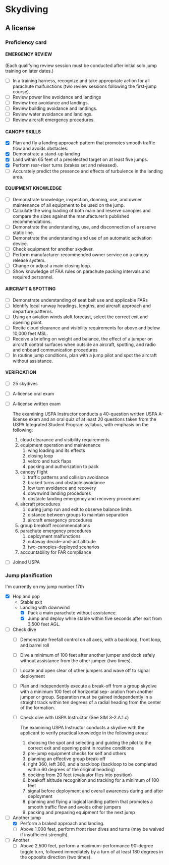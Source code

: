 # Skydiving

## A license

### Proficiency card

#### EMERGENCY REVIEW

(Each qualifying review session must be conducted after initial solo jump training on later dates.)

* [ ] In a training harness, recognize and take appropriate action for all parachute malfunctions (two review sessions following the first-jump course).
* [ ] Review power line avoidance and landings
* [ ] Review tree avoidance and landings.
* [ ] Review building avoidance and landings.
* [ ] Review water avoidance and landings.
* [ ] Review aircraft emergency procedures.

#### CANOPY SKILLS

* [x] Plan and fly a landing approach pattern that promotes smooth traffic flow and avoids obstacles.
* [x] Demonstrate a stand-up landing
* [x] Land within 65 feet of a preselected target on at least five jumps.
* [x] Perform rear-riser turns (brakes set and released).
* [ ] Accurately predict the presence and effects of turbulence in the landing area.

#### EQUIPMENT KNOWLEDGE

* [ ] Demonstrate knowledge, inspection, donning, use, and owner maintenance of all equipment to be used on the jump.
* [ ] Calculate the wing loading of both main and reserve canopies and compare the sizes against the manufacturer’s published recommendations.
* [ ] Demonstrate the understanding, use, and disconnection of a reserve static line.
* [ ] Demonstrate the understanding and use of an automatic activation device.
* [ ] Check equipment for another skydiver.
* [ ] Perform manufacturer-recommended owner service on a canopy release system.
* [ ] Change or adjust a main closing loop.
* [ ] Show knowledge of FAA rules on parachute packing intervals and required personnel.

#### AIRCRAFT & SPOTTING

* [ ] Demonstrate understanding of seat belt use and applicable FARs
* [ ] Identify local runway headings, lengths, and aircraft approach and departure patterns.
* [ ] Using an aviation winds aloft forecast, select the correct exit and opening point.
* [ ] Recite cloud clearance and visibility requirements for above and below 10,000 feet MSL.
* [ ] Receive a briefing on weight and balance, the effect of a jumper on aircraft control surfaces when outside an aircraft, spotting, and radio and onboard communication procedures
* [ ] In routine jump conditions, plan with a jump pilot and spot the aircraft without assistance.

#### VERIFICATION

* [ ] 25 skydives
* [ ] A-license oral exam
*   [ ] A-license written exam

    The examining USPA Instructor conducts a 40-question written USPA A-license exam and an oral quiz of at least 20 questions taken from the USPA Integrated Student Program syllabus, with emphasis on the following:

    1. cloud clearance and visibility requirements
    2. equipment operation and maintenance
       1. wing loading and its effects
       2. closing loop
       3. velcro and tuck flaps
       4. packing and authorization to pack
    3. canopy flight
       1. traffic patterns and collision avoidance
       2. braked turns and obstacle avoidance
       3. low turn avoidance and recovery
       4. downwind landing procedures
       5. obstacle landing emergency and recovery procedures
    4. aircraft procedures
       1. during jump run and exit to observe balance limits
       2. distance between groups to maintain separation
       3. aircraft emergency procedures
    5. group breakoff recommendations
    6. parachute emergency procedures
       1. deployment malfunctions
       2. cutaway decide-and-act altitude
       3. two-canopies-deployed scenarios
    7. accountability for FAR compliance
* [ ] Joined USPA

### Jump planification

I'm currently on my jump number 17th

* [x] Hop and pop
  * Stable exit
  * Landing with downwind
    * [x] Pack a main parachute without assistance.
    * [x] Jump and deploy while stable within five seconds after exit from 3,500 feet AGL.
* [ ] Check dive
  * [ ] Demonstrate freefall control on all axes, with a backloop, front loop, and barrel roll
  * [ ] Dive a minimum of 100 feet after another jumper and dock safely without assistance from the other jumper (two times).
  * [ ] Locate and open clear of other jumpers and wave off to signal deployment
  * [ ] Plan and independently execute a break-off from a group skydive with a minimum 100 feet of horizontal sep- aration from another jumper or group. Separation must be gained independently in a straight track within ten degrees of a radial heading from the center of the formation.
  *   [ ] Check dive with USPA Instructor (See SIM 3-2.A.1.c)

      The examining USPA Instructor conducts a skydive with the applicant to verify practical knowledge in the following areas:

      1. choosing the spot and selecting and guiding the pilot to the correct exit and opening point in routine conditions
      2. pre-jump equipment checks for self and others
      3. planning an effective group break-off
      4. right 360, left 360, and a backloop (backloop to be completed within 60 degrees of the original heading)
      5. docking from 20 feet (evaluator flies into position)
      6. breakoff altitude recognition and tracking for a minimum of 100 feet
      7. signal before deployment and overall awareness during and after deployment
      8. planning and flying a logical landing pattern that promotes a smooth traffic flow and avoids other jumpers
      9. packing and preparing equipment for the next jump
* [ ] Another jump
  * [x] Perform a braked approach and landing.
  * [ ] Above 1,000 feet, perform front riser dives and turns (may be waived if insufficient strength).
* [ ] Another
  * [ ] Above 2,500 feet, perform a maximum-performance 90-degree toggle turn, followed immediately by a turn of at least 180 degrees in the opposite direction (two times).
